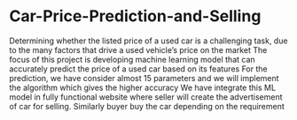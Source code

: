 # Car-Price-Prediction-and-Selling
Determining whether the listed price of a used car is a challenging task, due to the many factors that drive a used vehicle’s price on the market  The focus of this project is developing machine learning model that can accurately predict the price of a used car based on its features  For the prediction, we have consider almost 15 parameters and we will implement the algorithm which gives the higher accuracy  We have integrate this ML model in fully functional website where seller will create the advertisement of car for selling. Similarly buyer buy the car depending on the requirement
